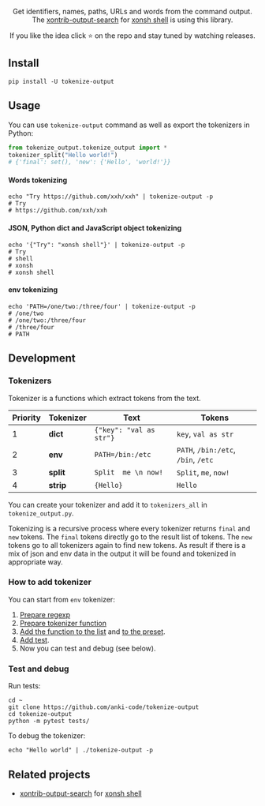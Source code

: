 <p align="center">
Get identifiers, names, paths, URLs and words from the command output.<br> 
The <a href="https://github.com/anki-code/xontrib-output-search">xontrib-output-search</a> for <a href="https://xon.sh/">xonsh shell</a> is using this library.
</p>

<p align="center">  
If you like the idea click ⭐ on the repo and stay tuned by watching releases.
</p>

## Install
```shell script
pip install -U tokenize-output
```

## Usage

You can use `tokenize-output` command as well as export the tokenizers in Python:
```python
from tokenize_output.tokenize_output import *
tokenizer_split("Hello world!")
# {'final': set(), 'new': {'Hello', 'world!'}}
```

#### Words tokenizing
```shell script
echo "Try https://github.com/xxh/xxh" | tokenize-output -p
# Try
# https://github.com/xxh/xxh
```

#### JSON, Python dict and JavaScript object tokenizing
```shell script
echo '{"Try": "xonsh shell"}' | tokenize-output -p
# Try
# shell
# xonsh
# xonsh shell
```    

#### env tokenizing
```shell script
echo 'PATH=/one/two:/three/four' | tokenize-output -p
# /one/two
# /one/two:/three/four
# /three/four
# PATH
```    

## Development

### Tokenizers
Tokenizer is a functions which extract tokens from the text.

| Priority | Tokenizer  | Text  | Tokens |
| ---------| ---------- | ----- | ------ |
| 1        | **dict**   | `{"key": "val as str"}` | `key`, `val as str` |
| 2        | **env**    | `PATH=/bin:/etc` | `PATH`, `/bin:/etc`, `/bin`, `/etc` |   
| 3        | **split**  | `Split  me \n now!` | `Split`, `me`, `now!` |   
| 4        | **strip**  | `{Hello}` | `Hello` |   

You can create your tokenizer and add it to `tokenizers_all` in `tokenize_output.py`.

Tokenizing is a recursive process where every tokenizer returns `final` and `new` tokens. 
The `final` tokens directly go to the result list of tokens. The `new` tokens go to all 
tokenizers again to find new tokens. As result if there is a mix of json and env data 
in the output it will be found and tokenized in appropriate way.  

### How to add tokenizer

You can start from `env` tokenizer:

1. [Prepare regexp](https://github.com/tokenizer/tokenize-output/blob/25b930cfadf8291e72a72144962e411e47d28139/tokenize_output/tokenize_output.py#L10)
2. [Prepare tokenizer function](https://github.com/tokenizer/tokenize-output/blob/25b930cfadf8291e72a72144962e411e47d28139/tokenize_output/tokenize_output.py#L57-L70)
3. [Add the function to the list](https://github.com/tokenizer/tokenize-output/blob/25b930cfadf8291e72a72144962e411e47d28139/tokenize_output/tokenize_output.py#L139-L144) and [to the preset](https://github.com/tokenizer/tokenize-output/blob/25b930cfadf8291e72a72144962e411e47d28139/tokenize_output/tokenize_output.py#L147).
4. [Add test](https://github.com/tokenizer/tokenize-output/blob/25b930cfadf8291e72a72144962e411e47d28139/tests/test_tokenize.py#L34-L35).
5. Now you can test and debug (see below).

### Test and debug
Run tests:
```shell script
cd ~
git clone https://github.com/anki-code/tokenize-output
cd tokenize-output
python -m pytest tests/
```
To debug the tokenizer:
```shell script
echo "Hello world" | ./tokenize-output -p
```

## Related projects
* [xontrib-output-search][XONTRIB_OUTPUT_SEARCH] for [xonsh shell][XONSH]

[XONTRIB_OUTPUT_SEARCH]: https://github.com/anki-code/xontrib-output-search
[XONSH]: https://xon.sh/
